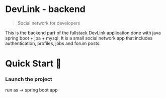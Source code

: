 # DevLink - backend
> Social network for developers

This is the backend part of the fullstack DevLink application done with java spring boot + jpa + mysql. It is a small social network app that includes authentication, profiles, jobs and forum posts.

# Quick Start 🚀

### Launch the project

run as -> spring boot app
